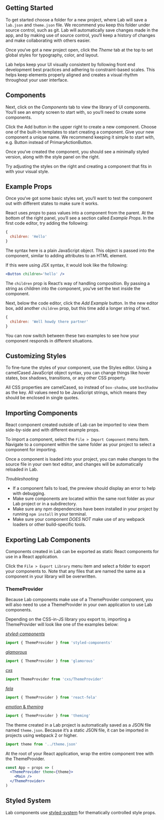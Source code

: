 
## Getting Started

To get started choose a folder for a new project, where Lab will save a `lab.json` and `theme.json` file.
We recommend you keep this folder under source control, such as git.
Lab will automatically save changes made in the app, and by making use of source control, you‘ll keep a history of changes and make collaborating with others easier.

Once you‘ve got a new project open,
click the *Theme* tab at the top to set global styles for typography, color, and layout.

Lab helps keep your UI visually consistent by following front end development best practices and adhering to constraint-based scales.
This helps keep elements properly aligned and creates a visual rhythm throughout your user interface.


## Components

Next, click on the *Components* tab to view the library of UI components.
You‘ll see an empty screen to start with, so you‘ll need to create some components.

Click the Add button in the upper right to create a new component.
Choose one of the built-in templates to start creating a component.
Give your new component a unique name. We recommend keeping it simple to start with, e.g. Button instead of PrimaryActionButton.

Once you‘ve created the component, you should see a minimally styled version, along with the style panel on the right.

Try adjusting the styles on the right and creating a component that fits in with your visual style.


## Example Props

Once you‘ve got some basic styles set, you‘ll want to test the component out with different states to make sure it works.

React uses *props* to pass values into a component from the parent.
At the bottom of the right panel, you‘ll see a section called *Example Props*.
In the first code editor, try adding the following:

```js
{
  children: 'Hello'
}
```

The syntax here is a plain JavaScript object. This object is passed into the component, similar to adding attributes to an HTML element.

If this were using JSX syntax, it would look like the following:

```jsx
<Button children='hello' />
```

The `children` prop is React‘s way of handling composition.
By passing a string as children into the component, you‘ve set the text inside the component.

Next, below the code editor, click the *Add Example* button.
In the new editor box, add another `children` prop, but this time add a longer string of text.

```js
{
  children: 'Well howdy there partner'
}
```

You can now switch between these two examples to see how your component responds in different situations.


## Customizing Styles

To fine-tune the styles of your component, use the Styles editor.
Using a camelCased JavaScript object syntax, you can change things like
hover states, box shadows, transitions, or any other CSS property.

All CSS properties are camelCased, so instead of `box-shadow`, use `boxShadow` as the key.
All values need to be JavaScript strings, which means they should be enclosed in single quotes.

## Importing Components

React component created outside of Lab can be imported to view them side-by-side and with different example props.

To import a component, select the `File > Import Component` menu item.
Navigate to a component within the same folder as your project to select a component for importing.

Once a component is loaded into your project, you can make changes to the source file in your own text editor,
and changes will be automatically reloaded in Lab.

*Troubleshooting*

- If a component fails to load, the preview should display an error to help with debugging.
- Make sure components are located within the same root folder as your Lab project or in a subdirectory.
- Make sure any npm dependencies have been installed in your project by running `npm install` in your terminal.
- Make sure your component *DOES NOT* make use of any webpack loaders or other build-specific tools.


## Exporting Lab Components

Components created in Lab can be exported as static React components for use in a React application.

Click the `File > Export Library` menu item and select a folder to export your components to. Note that any files that are named the same as a component in your library will be overwritten.

### ThemeProvider

Because Lab components make use of a ThemeProvider component, you will also need to use a ThemeProvider in your own application to use Lab components.

Depending on the CSS-in-JS library you export to, importing a ThemeProvider will look like one of the examples below:

[*styled-components*][sc-theme]

```js
import { ThemeProvider } from 'styled-components'
```

[*glamorous*][g-theme]

```js
import { ThemeProvider } from 'glamorous'
```

[*cxs*][cxs-theme]

```js
import ThemeProvider from 'cxs/ThemeProvider'
```

[*fela*][fela-theme]

```js
import { ThemeProvider } from 'react-fela'
```

[*emotion* & *theming*][emotion-theme]

```js
import { ThemeProvider } from 'theming'
```

The theme created in a Lab project is automatically saved as a JSON file named `theme.json`.
Because it‘s a static JSON file, it can be imported in projects using webpack 2 or higher.

```js
import theme from '../theme.json'
```

At the root of your React application, wrap the entire component tree with the ThemeProvider.

```jsx
const App = props => (
  <ThemeProvider theme={theme}>
    <Main />
  </ThemeProvider>
)
```

[sc-theme]: https://www.styled-components.com/docs/advanced#theming
[g-theme]: https://glamorous.rocks/advanced/#theming
[cxs-theme]: https://github.com/jxnblk/cxs#theming
[fela-theme]: http://fela.js.org/docs/guides/UsageWithReact.html#component-theming
[emotion-theme]: https://github.com/emotion-js/emotion/blob/master/docs/theming.md


## Styled System

Lab components use [styled-system][system] for thematically controlled style props.

[system]: https://github.com/jxnblk/styled-system

